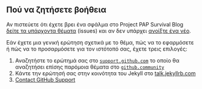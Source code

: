 ## Πού να ζητήσετε βοήθεια

Αν πιστεύετε ότι έχετε βρει ένα σφάλμα στο Project PAP Survival Blog  [δείτε τα υπάρχοντα θέματα](https://github.com/kostaspapoutsisweb/projectpapsurvivalblog/issues) (issues) και αν δεν υπάρχει [ανοίξτε ένα νέο](https://github.com/kostaspapoutsisweb/projectpapsurvivalblog/issues/new).

Εάν έχετε μια γενική ερώτηση σχετικά με το θέμα, πώς να το εφαρμόσετε ή πώς να το προσαρμόσετε για τον ιστότοπό σας, έχετε τρεις επιλογές:

1. Αναζητήστε το ερώτημά σας στο [`support.github.com`](https://support.github.com/?q=pages+Cayman+theme) το οποίο θα αναζητήσει επίσης παρόμοια θέματα στο [`github.community`](https://github.community/search?q=pages+Cayman+theme)
2. Κάντε την ερώτησή σας στην κοινότητα του Jekyll στο [talk.jekyllrb.com](https://talk.jekyllrb.com/)
3. [Contact GitHub Support](https://github.com/contact?form%5Bsubject%5D=GitHub%20Pages%20theme%20pages-themes/cayman)
